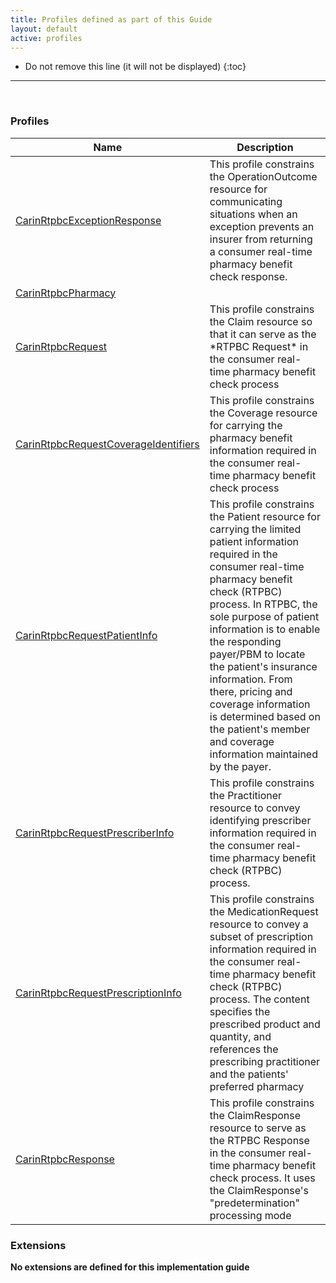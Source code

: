 ```yaml
---
title: Profiles defined as part of this Guide
layout: default
active: profiles
---
```


<!-- { :.no_toc } -->

<!-- TOC  the css styling for this is \pages\assets\css\project.css under 'markdown-toc'-->

* Do not remove this line (it will not be displayed)
{:toc}

<!-- end TOC -->

---
<br />

### Profiles

<table>
<thead>
<tr>
<th>Name</th>
<th>Description</th>
</tr>
</thead>
<tbody>
<tr>
<td><a href="StructureDefinition-carin-rtpbc-OperationOutcome.html">CarinRtpbcExceptionResponse</a></td>
<td>This profile constrains the OperationOutcome resource for communicating situations when an exception prevents an insurer from returning a consumer real-time pharmacy benefit check response.</td>
</tr>
<tr>
<td><a href="StructureDefinition-carin-rtpbc-pharmacy-Organization.html">CarinRtpbcPharmacy</a></td>
<td></td>
</tr>
<tr>
<td><a href="StructureDefinition-carin-rtpbc-request-Claim.html">CarinRtpbcRequest</a></td>
<td>This profile constrains the Claim resource so that it can serve as the *RTPBC Request* in the consumer real-time pharmacy benefit check process</td>
</tr>
<tr>
<td><a href="StructureDefinition-carin-rtpbc-Coverage.html">CarinRtpbcRequestCoverageIdentifiers</a></td>
<td>This profile constrains the Coverage resource for carrying the pharmacy benefit information required in the consumer real-time pharmacy benefit check process</td>
</tr>
<tr>
<td><a href="StructureDefinition-carin-rtpbc-Patient.html">CarinRtpbcRequestPatientInfo</a></td>
<td>This profile constrains the Patient resource for carrying the limited patient information required in the consumer real-time pharmacy benefit check (RTPBC) process. In RTPBC, the sole purpose of patient information is to enable the responding payer/PBM to locate the patient's insurance information. From there, pricing and coverage information is determined based on the patient's member and coverage information maintained by the payer. </td>
</tr>
<tr>
<td><a href="StructureDefinition-carin-rtpbc-Practitioner.html">CarinRtpbcRequestPrescriberInfo</a></td>
<td>This profile constrains the Practitioner resource to convey identifying prescriber information required in the consumer real-time pharmacy benefit check (RTPBC) process.</td>
</tr>
<tr>
<td><a href="StructureDefinition-carin-rtpbc-MedicationRequest.html">CarinRtpbcRequestPrescriptionInfo</a></td>
<td>This profile constrains the MedicationRequest resource to convey a subset of prescription information required in the consumer real-time pharmacy benefit check (RTPBC) process. The content specifies the prescribed product and quantity, and references the prescribing practitioner and the patients' preferred pharmacy</td>
</tr>
<tr>
<td><a href="StructureDefinition-carin-rtpbc-ClaimResponse.html">CarinRtpbcResponse</a></td>
<td>This profile constrains the ClaimResponse resource to serve as the RTPBC Response in the consumer real-time pharmacy benefit check process. It uses the ClaimResponse's "predetermination" processing mode</td>
</tr>
</tbody>
</table>


### Extensions

**No extensions are defined for this implementation guide**


